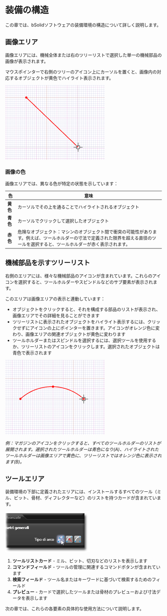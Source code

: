 # 装備の構造

この章では、bSolidソフトウェアの装備環境の構造について詳しく説明します。

## 画像エリア

画像エリアには、機械全体または右のツリーリストで選択した単一の機械部品の画像が表示されます。

マウスポインターで右側のツリーのアイコン上にカーソルを置くと、画像内の対応するオブジェクトが黄色でハイライト表示されます。

![機械の例](./img/attrezzaggio_machine.png)

### 画像の色

画像エリアでは、異なる色が特定の状態を示しています：

| 色 | 意味 |
|---|---|
| **黄色** | カーソルでその上を通ることでハイライトされるオブジェクト |
| **青色** | カーソルでクリックして選択したオブジェクト |
| **赤色** | 危険なオブジェクト：マシンのオブジェクト間で衝突の可能性があります。例えば、ツールホルダーの寸法で定義された限界を超える直径のツールを選択すると、ツールホルダーが赤く表示されます。 |

## 機械部品を示すツリーリスト

右側のエリアには、様々な機械部品のアイコンが含まれています。これらのアイコンを選択すると、ツールホルダーやスピンドルなどのサブ要素が表示されます。

このエリアは画像エリアの表示と連動しています：

- オブジェクトをクリックすると、それを構成する部品のリストが表示され、画像エリアでその詳細を見ることができます
- ツリーリストに表示されたオブジェクトをハイライト表示するには、クリックせずにアイコンの上にポインターを置きます。アイコンがオレンジ色に変わり、画像エリアの関連オブジェクトが黄色に変わります
- ツールホルダーまたはスピンドルを選択するには、選択ツールを使用するか、ツリーリストのアイコンをクリックします。選択されたオブジェクトは青色で表示されます

![ツリーリストの例](./img/attrezzaggio_treelist.png)

*例：マガジンのアイコンをクリックすると、すべてのツールホルダーのリストが展開されます。選択されたツールホルダーは青色になり(A)、ハイライトされたツールホルダーは画像エリアで黄色に、ツリーリストではオレンジ色に表示されます(B)。*

## ツールエリア

装備環境の下部に定義されたエリアには、インストールするすべてのツール（ミル、ビット、骨材、ディフレクターなど）のリストを持つカードが含まれています。

![ツールエリアの例](./img/attrezzaggio_tools.png)

1. **ツールリストカード** - ミル、ビット、切刃などのリストを表示します
2. **コマンドフィールド** - ツールの管理に関連するコマンドボタンが含まれています
3. **検索フィールド** - ツール名またはキーワードに基づいて検索するためのフィールド
4. **プレビュー** - カードで選択したツールまたは骨材のプレビューおよび寸法データを表示します

次の章では、これらの各要素の具体的な使用方法について説明します。 